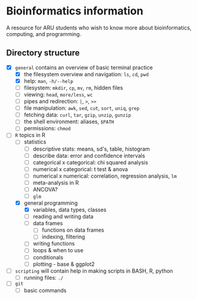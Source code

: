 # Bioinformatics information

A resource for ARU students who wish to know more about bioinformatics, computing, and programming.

## Directory structure

- [x] `general` contains an overview of basic terminal practice
  - [x] the filesystem overview and navigation: `ls`, `cd`, `pwd`
  - [x] help: `man`, `-h/--help`
  - [ ] filesystem: `mkdir`, `cp`, `mv`, `rm`, hidden files
  - [ ] viewing: `head`, `more/less`, `wc`
  - [ ] pipes and redirection: `|`, `>`, `>>` 
  - [ ] file manipulation: `awk`, `sed`, `cut`, `sort`, `uniq`, `grep`
  - [ ] fetching data: `curl`, `tar`, `gzip`, `unzip`, `gunzip`
  - [ ] the shell environment: aliases, `$PATH`
  - [ ] permissions: `chmod`
- [ ] `R` topics in R
  - [ ] statistics
    - [ ] descriptive stats: means, sd's, table, histogram
    - [ ] describe data: error and confidence intervals
    - [ ] categorical x categorical: chi squared analysis
    - [ ] numerical x categorical: t test & anova
    - [ ] numerical x numerical: correlation, regression analysis, `lm`
    - [ ] meta-analysis in R
    - [ ] ANCOVA?
    - [ ] `glm`
  - [x] general programming
    - [x] variables, data types, classes    
    - [ ] reading and writing data
    - [ ] data frames
      - [ ] functions on data frames
      - [ ] indexing, filtering
    - [ ] writing functions
    - [ ] loops & when to use
    - [ ] conditionals
    - [ ] plotting - base & ggplot2
- [ ] `scripting` will contain help in making scripts in BASH, R, python
  - [ ] running files: `./`
- [ ] `git`
  - [ ] basic commands
